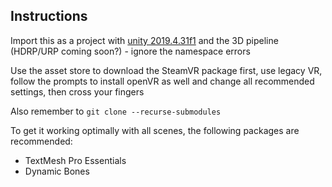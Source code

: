 ## Instructions

Import this as a project with [unity 2019.4.31f1](unityhub://2019.4.31f1/bd5abf232a62) and the 3D pipeline (HDRP/URP coming soon?) - ignore the namespace errors

Use the asset store to download the SteamVR package first, use legacy VR, follow the prompts to install openVR as well and change all recommended settings, then cross your fingers

Also remember to `git clone --recurse-submodules`

To get it working optimally with all scenes, the following packages are recommended:
- TextMesh Pro Essentials
- Dynamic Bones